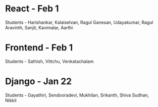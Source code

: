 # React - Feb 1

Students - Harishankar, Kalaiselvan, Ragul Ganesan, Udayakumar, Ragul Aravinth, Sanjit, Kavimalar, Aarthi

# Frontend - Feb 1

Students - Sathish, Vittchu, Venkatachalam

# Django - Jan 22

Students - Gayathiri, Sendooradevi, Mukhilan, Srikanth, Shiva Sudhan, Nikkil